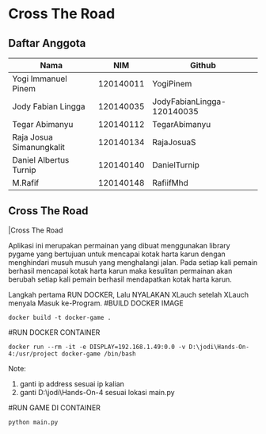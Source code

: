 # Cross The Road

## Daftar Anggota

| Nama          | NIM       |  Github                                                 |
| ------------- | ----------|---------------------------------------------------|
| Yogi Immanuel Pinem | 120140011 | YogiPinem |
| Jody Fabian Lingga | 120140035 | JodyFabianLingga-120140035 | 
| Tegar Abimanyu | 120140112 | TegarAbimanyu |
| Raja Josua Simanungkalit | 120140134 | RajaJosuaS |
| Daniel Albertus Turnip | 120140140 | DanielTurnip |
| M.Rafif | 120140148 |RafiifMhd|


## Cross The Road

|Cross The Road

Aplikasi ini merupakan permainan yang dibuat menggunakan library pygame yang bertujuan untuk mencapai kotak harta karun dengan menghindari musuh musuh yang menghalangi jalan. Pada setiap kali pemain berhasil mencapai kotak harta karun maka kesulitan permainan akan berubah setiap kali pemain berhasil mendapatkan kotak harta karun.


Langkah pertama RUN DOCKER, Lalu NYALAKAN XLauch setelah XLauch menyala Masuk ke-Program. 
#BUILD DOCKER IMAGE
```
docker build -t docker-game .
```

#RUN DOCKER CONTAINER
```
docker run --rm -it -e DISPLAY=192.168.1.49:0.0 -v D:\jodi\Hands-On-4:/usr/project docker-game /bin/bash
```

Note:
1. ganti ip address sesuai ip kalian
2. ganti D:\jodi\Hands-On-4 sesuai lokasi main.py

#RUN GAME DI CONTAINER
```
python main.py
```


